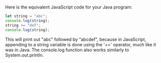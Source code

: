 Here is the equivalent JavaScript code for your Java program:

```JavaScript
let string = "abc";
console.log(string);
string += "def";
console.log(string);
```
This will print out "abc" followed by "abcdef", because in JavaScript, appending to a string variable is done using the '+=' operator, much like it was in Java. The console.log function also works similarly to System.out.println.

